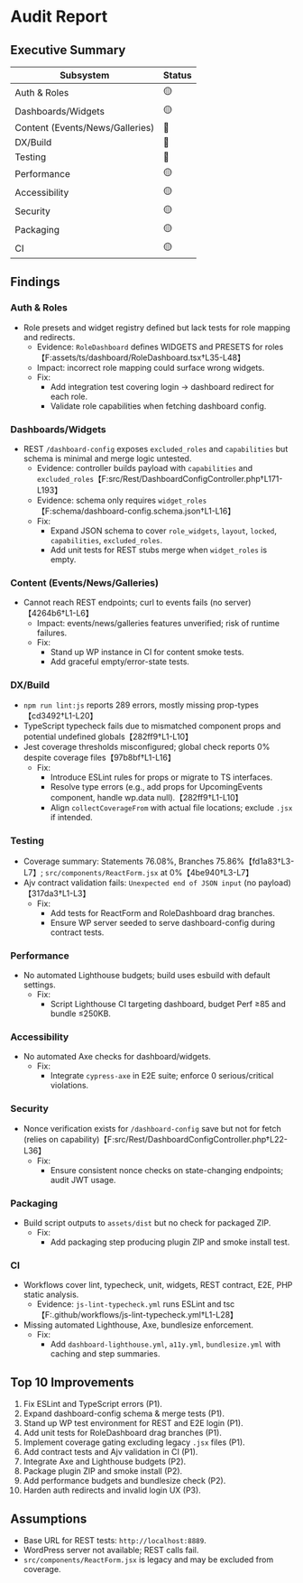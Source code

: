 # Audit Report

## Executive Summary
| Subsystem | Status |
|---|---|
| Auth & Roles | 🟡
| Dashboards/Widgets | 🟡
| Content (Events/News/Galleries) | 🔴
| DX/Build | 🔴
| Testing | 🔴
| Performance | 🟡
| Accessibility | 🟡
| Security | 🟡
| Packaging | 🟡
| CI | 🟡

## Findings

### Auth & Roles
- Role presets and widget registry defined but lack tests for role mapping and redirects.
  - Evidence: `RoleDashboard` defines WIDGETS and PRESETS for roles【F:assets/ts/dashboard/RoleDashboard.tsx†L35-L48】
  - Impact: incorrect role mapping could surface wrong widgets.
  - Fix:
    - Add integration test covering login → dashboard redirect for each role.
    - Validate role capabilities when fetching dashboard config.

### Dashboards/Widgets
- REST `/dashboard-config` exposes `excluded_roles` and `capabilities` but schema is minimal and merge logic untested.
  - Evidence: controller builds payload with `capabilities` and `excluded_roles`【F:src/Rest/DashboardConfigController.php†L171-L193】
  - Evidence: schema only requires `widget_roles`【F:schema/dashboard-config.schema.json†L1-L16】
  - Fix:
    - Expand JSON schema to cover `role_widgets`, `layout`, `locked`, `capabilities`, `excluded_roles`.
    - Add unit tests for REST stubs merge when `widget_roles` is empty.

### Content (Events/News/Galleries)
- Cannot reach REST endpoints; curl to events fails (no server)【4264b6†L1-L6】
  - Impact: events/news/galleries features unverified; risk of runtime failures.
  - Fix:
    - Stand up WP instance in CI for content smoke tests.
    - Add graceful empty/error-state tests.

### DX/Build
- `npm run lint:js` reports 289 errors, mostly missing prop-types【cd3492†L1-L20】
- TypeScript typecheck fails due to mismatched component props and potential undefined globals【282ff9†L1-L10】
- Jest coverage thresholds misconfigured; global check reports 0% despite coverage files【97b8bf†L1-L16】
  - Fix:
    - Introduce ESLint rules for props or migrate to TS interfaces.
    - Resolve type errors (e.g., add props for UpcomingEvents component, handle wp.data null).【282ff9†L1-L10】
    - Align `collectCoverageFrom` with actual file locations; exclude `.jsx` if intended.

### Testing
- Coverage summary: Statements 76.08%, Branches 75.86%【fd1a83†L3-L7】; `src/components/ReactForm.jsx` at 0%【4be940†L3-L7】
- Ajv contract validation fails: `Unexpected end of JSON input` (no payload)【317da3†L1-L3】
  - Fix:
    - Add tests for ReactForm and RoleDashboard drag branches.
    - Ensure WP server seeded to serve dashboard-config during contract tests.

### Performance
- No automated Lighthouse budgets; build uses esbuild with default settings.
  - Fix:
    - Script Lighthouse CI targeting dashboard, budget Perf ≥85 and bundle ≤250KB.

### Accessibility
- No automated Axe checks for dashboard/widgets.
  - Fix:
    - Integrate `cypress-axe` in E2E suite; enforce 0 serious/critical violations.

### Security
- Nonce verification exists for `/dashboard-config` save but not for fetch (relies on capability)【F:src/Rest/DashboardConfigController.php†L22-L36】
  - Fix:
    - Ensure consistent nonce checks on state-changing endpoints; audit JWT usage.

### Packaging
- Build script outputs to `assets/dist` but no check for packaged ZIP.
  - Fix:
    - Add packaging step producing plugin ZIP and smoke install test.

### CI
- Workflows cover lint, typecheck, unit, widgets, REST contract, E2E, PHP static analysis.
  - Evidence: `js-lint-typecheck.yml` runs ESLint and tsc【F:.github/workflows/js-lint-typecheck.yml†L1-L28】
- Missing automated Lighthouse, Axe, bundlesize enforcement.
  - Fix:
    - Add `dashboard-lighthouse.yml`, `a11y.yml`, `bundlesize.yml` with caching and step summaries.

## Top 10 Improvements
1. Fix ESLint and TypeScript errors (P1).
2. Expand dashboard-config schema & merge tests (P1).
3. Stand up WP test environment for REST and E2E login (P1).
4. Add unit tests for RoleDashboard drag branches (P1).
5. Implement coverage gating excluding legacy `.jsx` files (P1).
6. Add contract tests and Ajv validation in CI (P1).
7. Integrate Axe and Lighthouse budgets (P2).
8. Package plugin ZIP and smoke install (P2).
9. Add performance budgets and bundlesize check (P2).
10. Harden auth redirects and invalid login UX (P3).

## Assumptions
- Base URL for REST tests: `http://localhost:8889`.
- WordPress server not available; REST calls fail.
- `src/components/ReactForm.jsx` is legacy and may be excluded from coverage.


